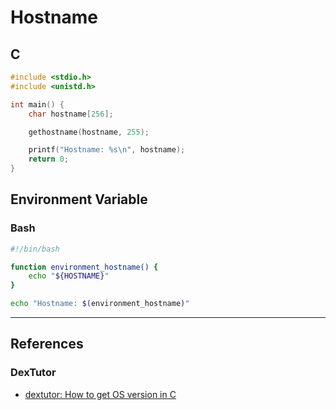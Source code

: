 # Hostname

## C

```c
#include <stdio.h>
#include <unistd.h>

int main() {
	char hostname[256];

	gethostname(hostname, 255);

	printf("Hostname: %s\n", hostname);
	return 0;
}
```

## Environment Variable

### Bash

```bash
#!/bin/bash

function environment_hostname() {
	echo "${HOSTNAME}"
}

echo "Hostname: $(environment_hostname)"
```

---
## References

### DexTutor

- [dextutor: How to get OS version in C](https://dextutor.com/how-to-get-os-version-in-c/)